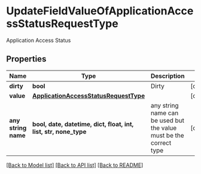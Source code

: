 # UpdateFieldValueOfApplicationAccessStatusRequestType

Application Access Status

## Properties
Name | Type | Description | Notes
------------ | ------------- | ------------- | -------------
**dirty** | **bool** | Dirty | [optional] 
**value** | [**ApplicationAccessStatusRequestType**](ApplicationAccessStatusRequestType.md) |  | [optional] 
**any string name** | **bool, date, datetime, dict, float, int, list, str, none_type** | any string name can be used but the value must be the correct type | [optional]

[[Back to Model list]](../README.md#documentation-for-models) [[Back to API list]](../README.md#documentation-for-api-endpoints) [[Back to README]](../README.md)


